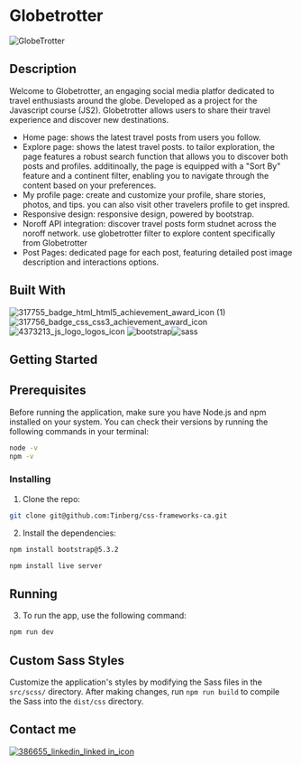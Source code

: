 # Globetrotter 

![GlobeTrotter](https://github.com/Tinberg/globetrotter/assets/126072224/a931d9c6-11fc-4d9f-98ff-8c55ba8a7725)

## Description

Welcome to Globetrotter, an engaging social media platfor dedicated to travel enthusiasts around the globe. Developed as a project for the Javascript course (JS2). Globetrotter allows users to share their travel experience and discover new destinations. 

- Home page: shows the latest travel posts from users you follow.
- Explore page: shows the latest travel posts. to tailor exploration, the page features a robust search function that allows you to discover both posts and profiles. additinoally, the page is equipped with a "Sort By" feature and a continent filter, enabling you to navigate through the content based on your preferences.
- My profile page: create and customize your profile, share stories, photos, and tips. you can also visit other travelers profile to get inspred.
- Responsive design: responsive design, powered by bootstrap.
- Noroff API integration: discover travel posts form studnet across the noroff network. use globetrotter filter to explore content specifically from Globetrotter
- Post Pages: dedicated page for each post, featuring detailed post image description and interactions options. 

## Built With 

![317755_badge_html_html5_achievement_award_icon (1)](https://github.com/Tinberg/Rainydays/assets/126072224/38fa6731-648a-4696-a360-2333939feb36)  ![317756_badge_css_css3_achievement_award_icon](https://github.com/Tinberg/Rainydays/assets/126072224/1f673d3c-9820-481f-9610-3d22010c8359) 
![4373213_js_logo_logos_icon](https://github.com/Tinberg/Rainydays/assets/126072224/d877fa5d-c0f7-4dd0-beab-cca0b7c02da5) ![bootstrap](https://github.com/Tinberg/css-frameworks-ca/assets/126072224/c9dd8196-af4b-440e-847a-d43f5b1f17fb)![sass](https://github.com/Tinberg/css-frameworks-ca/assets/126072224/f0fd1e63-9e5a-4b43-a038-df57a4136287)

## Getting Started

## Prerequisites

Before running the application, make sure you have Node.js and npm installed on your system. You can check their versions by running the following commands in your terminal:

```bash
node -v
npm -v
```

### Installing

1. Clone the repo:

```bash
git clone git@github.com:Tinberg/css-frameworks-ca.git
```
2. Install the dependencies:

```bash
npm install bootstrap@5.3.2

```

```bash
npm install live server

```

## Running

3. To run the app, use the following command:

```bash
npm run dev

```
## Custom Sass Styles

Customize the application's styles by modifying the Sass files in the `src/scss/` directory. After making changes, run `npm run build` to compile the Sass into the `dist/css` directory.

## Contact me

[![386655_linkedin_linked in_icon](https://github.com/Tinberg/Rainydays/assets/126072224/ec1dfc29-cc5c-4c56-90c0-7c4b4808ba1c)](https://www.linkedin.com/in/mathias-tinberg-a13147113/)

